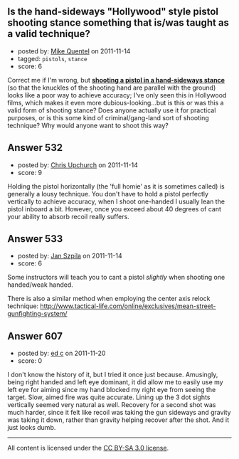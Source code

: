 ## Is the hand-sideways "Hollywood" style pistol shooting stance something that is/was taught as a valid technique?

- posted by: [Mike Quentel](https://stackexchange.com/users/-1/164-mike-quentel) on 2011-11-14
- tagged: `pistols`, `stance`
- score: 6

Correct me if I'm wrong, but [**shooting a pistol in a hand-sideways stance**][1] (so that the knuckles of the shooting hand are parallel with the ground) looks like a poor way to achieve accuracy; I've only seen this in Hollywood films, which makes it even more dubious-looking...but is this or was this a valid form of shooting stance? Does anyone actually use it for practical purposes, or is this some kind of criminal/gang-land sort of shooting technique? Why would anyone want to shoot this way?


  [1]: http://1.bp.blogspot.com/-sAFI0tyTwFI/TfBNd-_OljI/AAAAAAAAAKY/0GHbzma6Eok/s1600/thug_sideways_pistol_aim.jpg


## Answer 532

- posted by: [Chris Upchurch](https://stackexchange.com/users/-1/79-chris-upchurch) on 2011-11-14
- score: 9

Holding the pistol horizontally (the 'full homie' as it is sometimes called) is generally a lousy technique.  You don't have to hold a pistol perfectly vertically to achieve accuracy, when I shoot one-handed I usually lean the pistol inboard a bit.  However, once you exceed about 40 degrees of cant your ability to absorb recoil really suffers.  


## Answer 533

- posted by: [Jan Szpila](https://stackexchange.com/users/-1/60-jan-szpila) on 2011-11-14
- score: 6

Some instructors will teach you to cant a pistol *slightly* when shooting one handed/weak handed.

There is also a similar method when employing the center axis relock technique:
http://www.tactical-life.com/online/exclusives/mean-street-gunfighting-system/ 


## Answer 607

- posted by: [ed c](https://stackexchange.com/users/-1/261-ed-c) on 2011-11-20
- score: 0

I don't know the history of it, but I tried it once just because.  Amusingly, being right handed and left eye dominant, it did allow me to easily use my left eye for aiming since my hand blocked my right eye from seeing the target.  Slow, aimed fire was quite accurate.  Lining up the 3 dot sights vertically seemed very natural as well. Recovery for a second shot was much harder, since it felt like recoil was taking the gun sideways and gravity was taking it down, rather than gravity helping recover after the shot.  And it just looks dumb.



---

All content is licensed under the [CC BY-SA 3.0 license](https://creativecommons.org/licenses/by-sa/3.0/).
